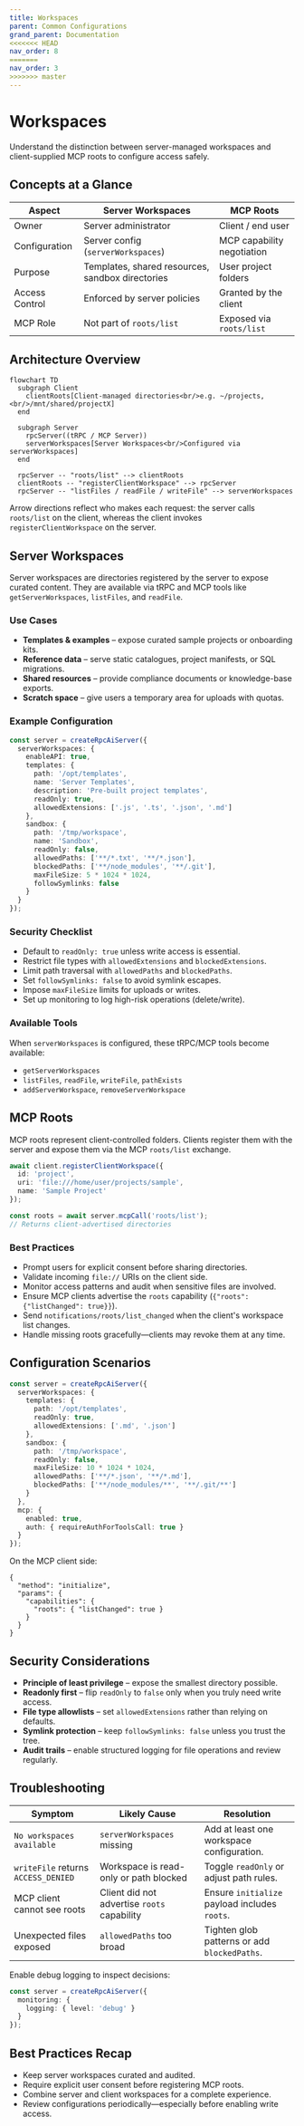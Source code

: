 ```yaml
---
title: Workspaces
parent: Common Configurations
grand_parent: Documentation
<<<<<<< HEAD
nav_order: 8
=======
nav_order: 3
>>>>>>> master
---
```


# Workspaces

Understand the distinction between server-managed workspaces and client-supplied MCP roots to configure access safely.

## Concepts at a Glance

| Aspect | Server Workspaces | MCP Roots |
| --- | --- | --- |
| Owner | Server administrator | Client / end user |
| Configuration | Server config (`serverWorkspaces`) | MCP capability negotiation |
| Purpose | Templates, shared resources, sandbox directories | User project folders |
| Access Control | Enforced by server policies | Granted by the client |
| MCP Role | Not part of `roots/list` | Exposed via `roots/list` |

## Architecture Overview

```mermaid
flowchart TD
  subgraph Client
    clientRoots[Client-managed directories<br/>e.g. ~/projects,<br/>/mnt/shared/projectX]
  end

  subgraph Server
    rpcServer((tRPC / MCP Server))
    serverWorkspaces[Server Workspaces<br/>Configured via serverWorkspaces]
  end

  rpcServer -- "roots/list" --> clientRoots
  clientRoots -- "registerClientWorkspace" --> rpcServer
  rpcServer -- "listFiles / readFile / writeFile" --> serverWorkspaces
```

Arrow directions reflect who makes each request: the server calls `roots/list` on the client, whereas the client invokes `registerClientWorkspace` on the server.

## Server Workspaces

Server workspaces are directories registered by the server to expose curated content. They are available via tRPC and MCP tools like `getServerWorkspaces`, `listFiles`, and `readFile`.

### Use Cases

- **Templates & examples** – expose curated sample projects or onboarding kits.
- **Reference data** – serve static catalogues, project manifests, or SQL migrations.
- **Shared resources** – provide compliance documents or knowledge-base exports.
- **Scratch space** – give users a temporary area for uploads with quotas.

### Example Configuration

```typescript
const server = createRpcAiServer({
  serverWorkspaces: {
    enableAPI: true,
    templates: {
      path: '/opt/templates',
      name: 'Server Templates',
      description: 'Pre-built project templates',
      readOnly: true,
      allowedExtensions: ['.js', '.ts', '.json', '.md']
    },
    sandbox: {
      path: '/tmp/workspace',
      name: 'Sandbox',
      readOnly: false,
      allowedPaths: ['**/*.txt', '**/*.json'],
      blockedPaths: ['**/node_modules', '**/.git'],
      maxFileSize: 5 * 1024 * 1024,
      followSymlinks: false
    }
  }
});
```

### Security Checklist

- Default to `readOnly: true` unless write access is essential.
- Restrict file types with `allowedExtensions` and `blockedExtensions`.
- Limit path traversal with `allowedPaths` and `blockedPaths`.
- Set `followSymlinks: false` to avoid symlink escapes.
- Impose `maxFileSize` limits for uploads or writes.
- Set up monitoring to log high-risk operations (delete/write).

### Available Tools

When `serverWorkspaces` is configured, these tRPC/MCP tools become available:

- `getServerWorkspaces`
- `listFiles`, `readFile`, `writeFile`, `pathExists`
- `addServerWorkspace`, `removeServerWorkspace`

## MCP Roots

MCP roots represent client-controlled folders. Clients register them with the server and expose them via the MCP `roots/list` exchange.

```typescript
await client.registerClientWorkspace({
  id: 'project',
  uri: 'file:///home/user/projects/sample',
  name: 'Sample Project'
});

const roots = await server.mcpCall('roots/list');
// Returns client-advertised directories
```

### Best Practices

- Prompt users for explicit consent before sharing directories.
- Validate incoming `file://` URIs on the client side.
- Monitor access patterns and audit when sensitive files are involved.
- Ensure MCP clients advertise the `roots` capability (`{"roots": {"listChanged": true}}`).
- Send `notifications/roots/list_changed` when the client's workspace list changes.
- Handle missing roots gracefully—clients may revoke them at any time.

## Configuration Scenarios

```ts
const server = createRpcAiServer({
  serverWorkspaces: {
    templates: {
      path: '/opt/templates',
      readOnly: true,
      allowedExtensions: ['.md', '.json']
    },
    sandbox: {
      path: '/tmp/workspace',
      readOnly: false,
      maxFileSize: 10 * 1024 * 1024,
      allowedPaths: ['**/*.json', '**/*.md'],
      blockedPaths: ['**/node_modules/**', '**/.git/**']
    }
  },
  mcp: {
    enabled: true,
    auth: { requireAuthForToolsCall: true }
  }
});
```

On the MCP client side:

```jsonc
{
  "method": "initialize",
  "params": {
    "capabilities": {
      "roots": { "listChanged": true }
    }
  }
}
```

## Security Considerations

- **Principle of least privilege** – expose the smallest directory possible.
- **Readonly first** – flip `readOnly` to `false` only when you truly need write access.
- **File type allowlists** – set `allowedExtensions` rather than relying on defaults.
- **Symlink protection** – keep `followSymlinks: false` unless you trust the tree.
- **Audit trails** – enable structured logging for file operations and review regularly.

## Troubleshooting

| Symptom | Likely Cause | Resolution |
| --- | --- | --- |
| `No workspaces available` | `serverWorkspaces` missing | Add at least one workspace configuration. |
| `writeFile` returns `ACCESS_DENIED` | Workspace is read-only or path blocked | Toggle `readOnly` or adjust path rules. |
| MCP client cannot see roots | Client did not advertise `roots` capability | Ensure `initialize` payload includes `roots`. |
| Unexpected files exposed | `allowedPaths` too broad | Tighten glob patterns or add `blockedPaths`. |

Enable debug logging to inspect decisions:

```ts
const server = createRpcAiServer({
  monitoring: {
    logging: { level: 'debug' }
  }
});
```

## Best Practices Recap

- Keep server workspaces curated and audited.
- Require explicit user consent before registering MCP roots.
- Combine server and client workspaces for a complete experience.
- Review configurations periodically—especially before enabling write access.
